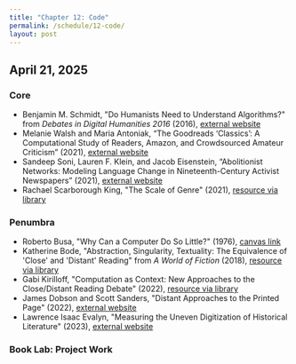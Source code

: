 ```yaml
---
title: "Chapter 12: Code"
permalink: /schedule/12-code/
layout: post
---
```


## April 21, 2025

### Core

+ Benjamin M. Schmidt, "Do Humanists Need to Understand Algorithms?" from _Debates in Digital Humanities 2016_ (2016), [external website](http://dhdebates.gc.cuny.edu/debates/text/99)
+ Melanie Walsh and Maria Antoniak, “The Goodreads ‘Classics’: A Computational Study of Readers, Amazon, and Crowdsourced Amateur Criticism” (2021), [external website](https://post45.org/2021/04/the-goodreads-classics-a-computational-study-of-readers-amazon-and-crowdsourced-amateur-criticism/)
+ Sandeep Soni, Lauren F. Klein, and Jacob Eisenstein, “Abolitionist Networks: Modeling Language Change in Nineteenth-Century Activist Newspapers” (2021), [external website](https://culturalanalytics.org/article/18841-abolitionist-networks-modeling-language-change-in-nineteenth-century-activist-newspapers)
+ Rachael Scarborough King, "The Scale of Genre" (2021), [resource via library](https://muse-jhu-edu.proxy2.library.illinois.edu/article/802091)

### Penumbra

+ Roberto Busa, "Why Can a Computer Do So Little?" (1976), [canvas link](https://canvas.illinois.edu/courses/32809/files/folder/Readings?preview=7831921)
+ Katherine Bode, "Abstraction, Singularity, Textuality: The Equivalence of 'Close' and 'Distant' Reading" from _A World of Fiction_ (2018), [resource via library](https://www-jstor-org.proxy2.library.illinois.edu/stable/j.ctvdtpj1d.5?seq=3#metadata_info_tab_contents)
+ Gabi Kirilloff, "Computation as Context: New Approaches to the Close/Distant Reading Debate" (2022), [resource via library](https://muse-jhu-edu.proxy2.library.illinois.edu/article/844432)
+ James Dobson and Scott Sanders, "Distant Approaches to the Printed Page" (2022), [external website](https://www.digitalstudies.org/article/id/8107/)
+ Lawrence Isaac Evalyn, "Measuring the Uneven Digitization of Historical Literature" (2023), [external website](https://zenodo.org/records/8107978)



### Book Lab: Project Work